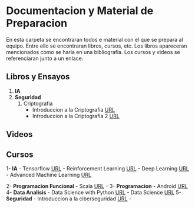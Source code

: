 # Documentacion y Material de Preparacion

En esta carpeta se encontraran todos e material con el que se prepara al equipo. Entre ello se encontraran libros, cursos, etc. Los libros apareceran mencionados como se haria en una bibliografia. Los cursos y videos se referenciaran junto a un enlace.




## Libros y Ensayos

1. **IA**
2. **Seguridad**
    1. Criptografia
        - Introduccion a la Criptografia [URL](https://profecd.webnode.es/_files/200000079-90fc291f71/Introduccion%20a%20la%20criptografia.pdf)
        - Introduccion a la Criptografia 2 [URL](https://biblioteca.unirioja.es/tfe_e/TFE002200.pdf)

## Videos

## Cursos

1- **IA**
    - Tensorflow [URL](https://www.coursera.org/specializations/tensorflow-in-practice)
    - Reinforcement Learning [URL](https://www.coursera.org/specializations/reinforcement-learning)
    - Deep Learning [URL](https://www.coursera.org/specializations/deep-learning)
    - Advanced Machine Learning [URL](https://www.coursera.org/specializations/aml)
	
2- **Programacion Funcional**
    - Scala [URL](https://www.coursera.org/specializations/scala)
    - 
3- **Programacion**
    - Android [URL](https://www.coursera.org/learn/java-for-android)
4- **Data Analisis**
    - Data Science with Python [URL](https://www.coursera.org/specializations/data-science-python)
    - Data Science [URL](https://www.coursera.org/specializations/jhu-data-science)
5- **Seguridad**
    - Introduccion a la ciberseguridad [URL](https://www.coursera.org/specializations/intro-cyber-security)
    -